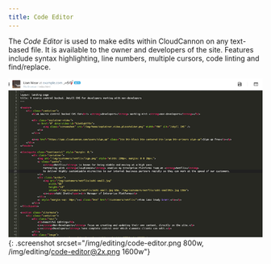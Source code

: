 ```yaml
---
title: Code Editor
---
```


The *Code Editor* is used to make edits within CloudCannon on any text-based file. It is available to the owner and developers of the site.
Features include syntax highlighting, line numbers, multiple cursors, code linting and find/replace.

![Code Editor](/img/editing/code-editor.png){: .screenshot srcset="/img/editing/code-editor.png 800w, /img/editing/code-editor@2x.png 1600w"}
